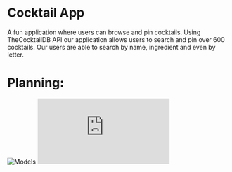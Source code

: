 # Cocktail App <br>
A fun application where users can browse and pin cocktails.
Using TheCocktailDB API our application allows users to search and pin over 600 cocktails. Our users are able to search by name, ingredient and even by letter.

# Planning:
![Models](https://res.cloudinary.com/dqutmt6jn/image/upload/v1624036030/models_jb7njt.png)
![Routes](https://res.cloudinary.com/dqutmt6jn/raw/upload/v1624036033/routes_m4kbp4.txt)



